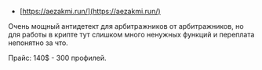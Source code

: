 - [https://aezakmi.run/](https://aezakmi.run/)

Очень мощный антидетект для арбитражников от арбитражников, но для работы в крипте тут слишком много ненужных функций и переплата непонятно за что.

Прайс: 140$ - 300 профилей.